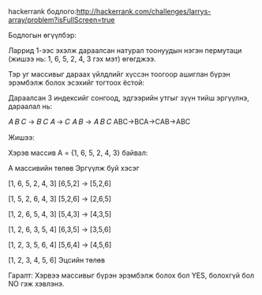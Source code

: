 hackerrank бодлого:http://hackerrank.com/challenges/larrys-array/problem?isFullScreen=true

Бодлогын өгүүлбэр:

Ларрид 1-ээс эхэлж дараалсан натурал тоонуудын нэгэн пермутаци (жишээ нь: 1, 6, 5, 2, 4, 3 гэх мэт) өгөгджээ.

Тэр уг массивыг дараах үйлдлийг хүссэн тоогоор ашиглан бүрэн эрэмбэлж болох эсэхийг тогтоох ёстой:

Дараалсан 3 индексийг сонгоод, эдгээрийн утгыг зүүн тийш эргүүлнэ, дараалал нь:

𝐴
𝐵
𝐶
→
𝐵
𝐶
𝐴
→
𝐶
𝐴
𝐵
→
𝐴
𝐵
𝐶
ABC→BCA→CAB→ABC

Жишээ:

Хэрэв массив A = {1, 6, 5, 2, 4, 3} байвал:

A массивийн төлөв	Эргүүлж буй хэсэг

[1, 6, 5, 2, 4, 3]	[6,5,2] → [5,2,6]

[1, 5, 2, 6, 4, 3]	[5,2,6] → [2,6,5]

[1, 2, 6, 5, 4, 3]	[5,4,3] → [4,3,5]

[1, 2, 6, 3, 5, 4]	[6,3,5] → [3,5,6]

[1, 2, 3, 5, 6, 4]	[5,6,4] → [4,5,6]

[1, 2, 3, 4, 5, 6]	Эцсийн төлөв

 Гаралт:
Хэрвээ массивыг бүрэн эрэмбэлж болох бол YES,
болохгүй бол NO гэж хэвлэнэ.
